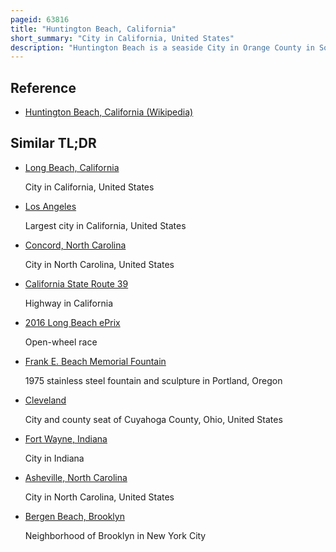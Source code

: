 ```yaml
---
pageid: 63816
title: "Huntington Beach, California"
short_summary: "City in California, United States"
description: "Huntington Beach is a seaside City in Orange County in Southern California, United States. The city is named after American businessman Henry E. Huntington. The Population was 198711 as of the 2020 Census making it the fourth most populous City in orange County the most populous Beach City in orange County and the seventh most populous City in los angeles-long Beach-Anaheim ca. Located 35 Miles southeast of Downtown Los Angeles, it is bordered by Bolsa Chica Basin State Marine Conservation Area on the West, the Pacific Ocean on the Southwest, by Seal Beach on the northwest, by Westminster on the North, by Fountain Valley on the Northeast, by Costa Mesa on the East, and by Newport Beach on the Southeast."
---
```


## Reference

- [Huntington Beach, California (Wikipedia)](https://en.wikipedia.org/?curid=63816)

## Similar TL;DR

- [Long Beach, California](/tldr/en/long-beach-california)

  City in California, United States

- [Los Angeles](/tldr/en/los-angeles)

  Largest city in California, United States

- [Concord, North Carolina](/tldr/en/concord-north-carolina)

  City in North Carolina, United States

- [California State Route 39](/tldr/en/california-state-route-39)

  Highway in California

- [2016 Long Beach ePrix](/tldr/en/2016-long-beach-eprix)

  Open-wheel race

- [Frank E. Beach Memorial Fountain](/tldr/en/frank-e-beach-memorial-fountain)

  1975 stainless steel fountain and sculpture in Portland, Oregon

- [Cleveland](/tldr/en/cleveland)

  City and county seat of Cuyahoga County, Ohio, United States

- [Fort Wayne, Indiana](/tldr/en/fort-wayne-indiana)

  City in Indiana

- [Asheville, North Carolina](/tldr/en/asheville-north-carolina)

  City in North Carolina, United States

- [Bergen Beach, Brooklyn](/tldr/en/bergen-beach-brooklyn)

  Neighborhood of Brooklyn in New York City
